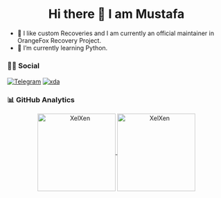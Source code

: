 <h1 align="center">Hi there 👋 I am Mustafa</h1>

- 📱 I like custom Recoveries and I am currently an official maintainer in OrangeFox Recovery Project.
- 🌱 I’m currently learning Python.

### 🤝🏻 Social

<p align="left">
<a href="https://t.me/XelXen" target="blank"><img align="center" src="https://img.shields.io/badge/Telegram-2CA5E0?style=flat&logo=telegram&logoColor=white" alt="Telegram" /></a>
<a href="https://forum.xda-developers.com/m/xelxen.11603725/" target="blank"><img align="center" src="https://img.shields.io/badge/Xda-FE7A16?style=flat&logo=xda-developers&logoColor=white" alt="xda" /></a>
</p>

### 📊 GitHub Analytics

<p align="center">
<a href="https://github.com/XelXen">
  <img height="180em" align="center" src="https://github-readme-stats.vercel.app/api?username=XelXen&show_icons=true&locale=en&theme=tokyonight&include_all_commits=true&count_private=true" alt="XelXen"/>
  <img height="180em" align="center" src="https://github-readme-stats.vercel.app/api/top-langs?username=XelXen&show_icons=true&locale=en&layout=compact&langs_count=8&theme=tokyonight" alt="XelXen"/>
</a>
</p>
